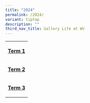 ```yaml
---
title: "2024"
permalink: /2024/
variant: tiptap
description: ""
third_nav_title: Gallery Life at WV
---
```

<table style="minWidth: 25px">
<colgroup>
<col>
</colgroup>
<tbody>
<tr>
<th rowspan="1" colspan="1">
<p><strong><a href="/our-pride/gallery-life-at-wv/2024/2024-term-1/" rel="noopener nofollow" target="_blank">Term 1</a></strong>
</p>
</th>
</tr>
<tr>
<td rowspan="1" colspan="1">
<p><strong><a href="/gallery-life-at-wv/2024/2024-term-2/" rel="noopener nofollow" target="_blank">Term 2</a></strong>
</p>
</td>
</tr>
<tr>
<td rowspan="1" colspan="1">
<p><strong><a href="/gallery-life-at-wv/2024/2024-term-3/" rel="noopener nofollow" target="_blank">Term 3</a></strong>
</p>
</td>
</tr>
</tbody>
</table>
<p></p>